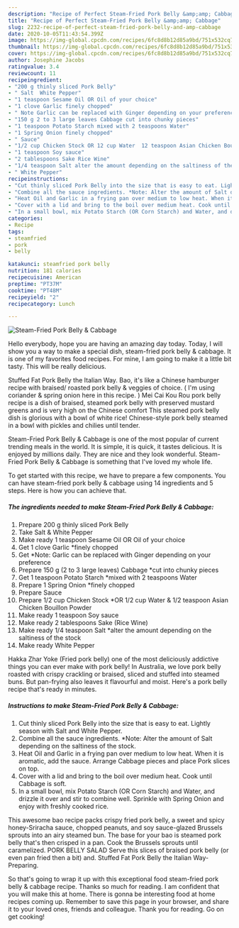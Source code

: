 ```yaml
---
description: "Recipe of Perfect Steam-Fried Pork Belly &amp;amp; Cabbage"
title: "Recipe of Perfect Steam-Fried Pork Belly &amp;amp; Cabbage"
slug: 2232-recipe-of-perfect-steam-fried-pork-belly-and-amp-cabbage
date: 2020-10-05T11:43:54.399Z
image: https://img-global.cpcdn.com/recipes/6fc8d8b12d85a9bd/751x532cq70/steam-fried-pork-belly-cabbage-recipe-main-photo.jpg
thumbnail: https://img-global.cpcdn.com/recipes/6fc8d8b12d85a9bd/751x532cq70/steam-fried-pork-belly-cabbage-recipe-main-photo.jpg
cover: https://img-global.cpcdn.com/recipes/6fc8d8b12d85a9bd/751x532cq70/steam-fried-pork-belly-cabbage-recipe-main-photo.jpg
author: Josephine Jacobs
ratingvalue: 3.4
reviewcount: 11
recipeingredient:
- "200 g thinly sliced Pork Belly"
- " Salt  White Pepper"
- "1 teaspoon Sesame Oil OR Oil of your choice"
- "1 clove Garlic finely chopped"
- " Note Garlic can be replaced with Ginger depending on your preference"
- "150 g 2 to 3 large leaves Cabbage cut into chunky pieces"
- "1 teaspoon Potato Starch mixed with 2 teaspoons Water"
- "1 Spring Onion finely chopped"
- " Sauce"
- "1/2 cup Chicken Stock OR 12 cup Water  12 teaspoon Asian Chicken Bouillon Powder"
- "1 teaspoon Soy sauce"
- "2 tablespoons Sake Rice Wine"
- "1/4 teaspoon Salt alter the amount depending on the saltiness of the stock"
- " White Pepper"
recipeinstructions:
- "Cut thinly sliced Pork Belly into the size that is easy to eat. Lightly season with Salt and White Pepper."
- "Combine all the sauce ingredients. *Note: Alter the amount of Salt depending on the saltiness of the stock."
- "Heat Oil and Garlic in a frying pan over medium to low heat. When it is aromatic, add the sauce. Arrange Cabbage pieces and place Pork slices on top."
- "Cover with a lid and bring to the boil over medium heat. Cook until Cabbage is soft."
- "In a small bowl, mix Potato Starch (OR Corn Starch) and Water, and drizzle it over and stir to combine well. Sprinkle with Spring Onion and enjoy with freshly cooked rice."
categories:
- Recipe
tags:
- steamfried
- pork
- belly

katakunci: steamfried pork belly 
nutrition: 181 calories
recipecuisine: American
preptime: "PT37M"
cooktime: "PT48M"
recipeyield: "2"
recipecategory: Lunch

---
```



![Steam-Fried Pork Belly &amp; Cabbage](https://img-global.cpcdn.com/recipes/6fc8d8b12d85a9bd/751x532cq70/steam-fried-pork-belly-cabbage-recipe-main-photo.jpg)

Hello everybody, hope you are having an amazing day today. Today, I will show you a way to make a special dish, steam-fried pork belly &amp; cabbage. It is one of my favorites food recipes. For mine, I am going to make it a little bit tasty. This will be really delicious.

Stuffed Fat Pork Belly the Italian Way. Bao, it&#39;s like a Chinese hamburger recipe with braised/ roasted pork belly &amp; veggies of choice. ( I&#39;m using coriander &amp; spring onion here in this recipe. ) Mei Cai Kou Rou pork belly recipe is a dish of braised, steamed pork belly with preserved mustard greens and is very high on the Chinese comfort This steamed pork belly dish is glorious with a bowl of white rice! Chinese-style pork belly steamed in a bowl with pickles and chilies until tender.

Steam-Fried Pork Belly &amp; Cabbage is one of the most popular of current trending meals in the world. It is simple, it is quick, it tastes delicious. It is enjoyed by millions daily. They are nice and they look wonderful. Steam-Fried Pork Belly &amp; Cabbage is something that I've loved my whole life.


To get started with this recipe, we have to prepare a few components. You can have steam-fried pork belly &amp; cabbage using 14 ingredients and 5 steps. Here is how you can achieve that.

<!--inarticleads1-->

##### The ingredients needed to make Steam-Fried Pork Belly &amp; Cabbage:

1. Prepare 200 g thinly sliced Pork Belly
1. Take  Salt &amp; White Pepper
1. Make ready 1 teaspoon Sesame Oil OR Oil of your choice
1. Get 1 clove Garlic *finely chopped
1. Get  *Note: Garlic can be replaced with Ginger depending on your preference
1. Prepare 150 g (2 to 3 large leaves) Cabbage *cut into chunky pieces
1. Get 1 teaspoon Potato Starch *mixed with 2 teaspoons Water
1. Prepare 1 Spring Onion *finely chopped
1. Prepare  Sauce
1. Prepare 1/2 cup Chicken Stock *OR 1/2 cup Water &amp; 1/2 teaspoon Asian Chicken Bouillon Powder
1. Make ready 1 teaspoon Soy sauce
1. Make ready 2 tablespoons Sake (Rice Wine)
1. Make ready 1/4 teaspoon Salt *alter the amount depending on the saltiness of the stock
1. Make ready  White Pepper


Hakka Zhar Yoke (Fried pork belly) one of the most deliciously addictive things you can ever make with pork belly! In Australia, we love pork belly roasted with crispy crackling or braised, sliced and stuffed into steamed buns. But pan-frying also leaves it flavourful and moist. Here&#39;s a pork belly recipe that&#39;s ready in minutes. 

<!--inarticleads2-->

##### Instructions to make Steam-Fried Pork Belly &amp; Cabbage:

1. Cut thinly sliced Pork Belly into the size that is easy to eat. Lightly season with Salt and White Pepper.
1. Combine all the sauce ingredients. *Note: Alter the amount of Salt depending on the saltiness of the stock.
1. Heat Oil and Garlic in a frying pan over medium to low heat. When it is aromatic, add the sauce. Arrange Cabbage pieces and place Pork slices on top.
1. Cover with a lid and bring to the boil over medium heat. Cook until Cabbage is soft.
1. In a small bowl, mix Potato Starch (OR Corn Starch) and Water, and drizzle it over and stir to combine well. Sprinkle with Spring Onion and enjoy with freshly cooked rice.


This awesome bao recipe packs crispy fried pork belly, a sweet and spicy honey-Sriracha sauce, chopped peanuts, and soy sauce-glazed Brussels sprouts into an airy steamed bun. The base for your bao is steamed pork belly that&#39;s then crisped in a pan. Cook the Brussels sprouts until caramelized. PORK BELLY SALAD Serve this slices of braised pork belly (or even pan fried then a bit) and. Stuffed Fat Pork Belly the Italian Way- Preparing. 

So that's going to wrap it up with this exceptional food steam-fried pork belly &amp; cabbage recipe. Thanks so much for reading. I am confident that you will make this at home. There is gonna be interesting food at home recipes coming up. Remember to save this page in your browser, and share it to your loved ones, friends and colleague. Thank you for reading. Go on get cooking!
